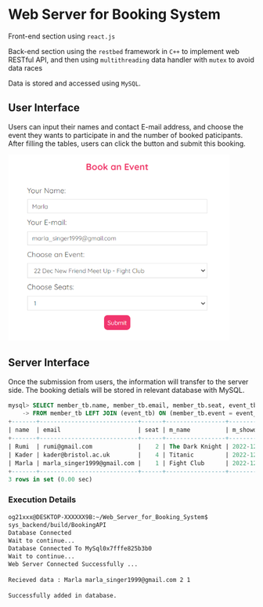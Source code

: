 # Web Server for Booking System

Front-end section using `react.js`

Back-end section using the `restbed` framework in `C++` to implement web RESTful API, and then using `multithreading` data handler with `mutex` to avoid data races

Data is stored and accessed using `MySQL`.


## User Interface

Users can input their names and contact E-mail address, and choose the event they wants to participate in and the number of booked paticipants.
After filling the tables, users can click the button and submit this booking.

<img src="2022-11-03_132902.png" height="380">

## Server Interface

Once the submission from users, the information will transfer to the server side. The booking detials will be stored in relevant database with MySQL.

```SQL
mysql> SELECT member_tb.name, member_tb.email, member_tb.seat, event_tb.m_name, event_tb.m_showdate 
    -> FROM member_tb LEFT JOIN (event_tb) ON (member_tb.event = event_tb.m_id);
+-------+----------------------------+------+-----------------+------------+
| name  | email                      | seat | m_name          | m_showdate |
+-------+----------------------------+------+-----------------+------------+
| Rumi  | rumi@gmail.com             |    2 | The Dark Knight | 2022-12-21 |
| Kader | kader@bristol.ac.uk        |    4 | Titanic         | 2022-12-23 |
| Marla | marla_singer1999@gmail.com |    1 | Fight Club      | 2022-12-22 |
+-------+----------------------------+------+-----------------+------------+
3 rows in set (0.00 sec)

```

### Execution Details
```LINUX
og21xxx@DESKTOP-XXXXXX9B:~/Web_Server_for_Booking_System$ sys_backend/build/BookingAPI
Database Connected
Wait to continue...
Database Connected To MySql0x7fffe825b3b0
Wait to continue...
Web Server Connected Successfully ...

Recieved data : Marla marla_singer1999@gmail.com 2 1

Successfully added in database.

```
